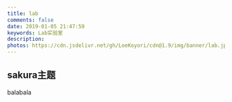 ```yaml
---
title: lab
comments: false
date: 2019-01-05 21:47:59
keywords: Lab实验室
description: 
photos: https://cdn.jsdelivr.net/gh/LoeKoyori/cdn@1.9/img/banner/lab.jpg
---
```


## sakura主题
balabala